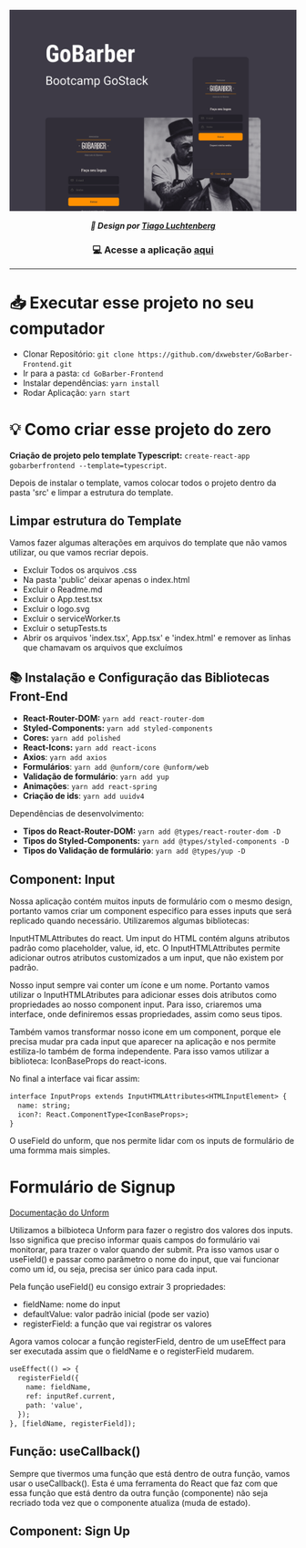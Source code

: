 <p align=center>

<h5 align=center>
<img src="readme/Capa.png" width=600><br>

🎨 Design por [Tiago Luchtenberg](https://www.instagram.com/tiagoluchtenberg/)

</h5>

<h3 align=center>

💻 **Acesse a aplicação [aqui](https://gobarber-appp.herokuapp.com/)**

</h3>

</p>

---

# 📥 Executar esse projeto no seu computador

- Clonar Repositório: `git clone https://github.com/dxwebster/GoBarber-Frontend.git`
- Ir para a pasta: `cd GoBarber-Frontend`
- Instalar dependências: `yarn install`
- Rodar Aplicação: `yarn start`

# 💡 Como criar esse projeto do zero

**Criação de projeto pelo template Typescript:** `create-react-app gobarberfrontend --template=typescript`.

Depois de instalar o template, vamos colocar todos o projeto dentro da pasta 'src' e limpar a estrutura do template.

## Limpar estrutura do Template

Vamos fazer algumas alterações em arquivos do template que não vamos utilizar, ou que vamos recriar depois.

- Excluir Todos os arquivos .css
- Na pasta 'public' deixar apenas o index.html
- Excluir o Readme.md
- Excluir o App.test.tsx
- Excluir o logo.svg
- Excluir o serviceWorker.ts
- Excluir o setupTests.ts
- Abrir os arquivos 'index.tsx', App.tsx' e 'index.html' e remover as linhas que chamavam os arquivos que excluímos

## 📚 Instalação e Configuração das Bibliotecas Front-End

- **React-Router-DOM:** `yarn add react-router-dom`
- **Styled-Components:** `yarn add styled-components`
- **Cores:** `yarn add polished`
- **React-Icons:** `yarn add react-icons`
- **Axios**: `yarn add axios`
- **Formulários**: `yarn add @unform/core @unform/web`
- **Validação de formulário**: `yarn add yup`
- **Animações**: `yarn add react-spring`
- **Criação de ids**: `yarn add uuidv4`

Dependências de desenvolvimento:

- **Tipos do React-Router-DOM:** `yarn add @types/react-router-dom -D`
- **Tipos do Styled-Components:** `yarn add @types/styled-components -D`
- **Tipos do Validação de formulário**: `yarn add @types/yup -D`

## Component: Input

Nossa aplicação contém muitos inputs de formulário com o mesmo design, portanto vamos criar um component especifíco para esses inputs que será replicado quando necessário. Utilizaremos algumas bibliotecas:

InputHTMLAttributes do react. Um input do HTML contém alguns atributos padrão como placeholder, value, id, etc. O InputHTMLAttributes permite adicionar outros atributos customizados a um input, que não existem por padrão.

Nosso input sempre vai conter um ícone e um nome. Portanto vamos utilizar o InputHTMLAtributes para adicionar esses dois atributos como propriedades ao nosso component input. Para isso, criaremos uma interface, onde definiremos essas propriedades, assim como seus tipos.

Também vamos transformar nosso icone em um component, porque ele precisa mudar pra cada input que aparecer na aplicação e nos permite estiliza-lo também de forma independente. Para isso vamos utilizar a biblioteca: IconBaseProps do react-icons.

No final a interface vai ficar assim:

```tsx
interface InputProps extends InputHTMLAttributes<HTMLInputElement> {
  name: string;
  icon?: React.ComponentType<IconBaseProps>;
}
```

O useField do unform, que nos permite lidar com os inputs de formulário de uma formma mais simples.

# Formulário de Signup

[Documentação do Unform](https://unform.dev/guides/basic-form/)

Utilizamos a bilbioteca Unform para fazer o registro dos valores dos inputs. Isso significa que preciso informar quais campos do formulário vai monitorar, para trazer o valor quando der submit. Pra isso vamos usar o useField() e passar como parâmetro o nome do input, que vai funcionar como um id, ou seja, precisa ser único para cada input.

Pela função useField() eu consigo extrair 3 propriedades:

- fieldName: nome do input
- defaultValue: valor padrão inicial (pode ser vazio)
- registerField: a função que vai registrar os valores

Agora vamos colocar a função registerField, dentro de um useEffect para ser executada assim que o fieldName e o registerField mudarem.

```tsx
useEffect(() => {
  registerField({
    name: fieldName,
    ref: inputRef.current,
    path: 'value',
  });
}, [fieldName, registerField]);
```

## Função: useCallback()

Sempre que tivermos uma função que está dentro de outra função, vamos usar o useCallback(). Esta é uma ferramenta do React que faz com que essa função que está dentro da outra função (componente) não seja recriado toda vez que o componente atualiza (muda de estado).

## Component: Sign Up
